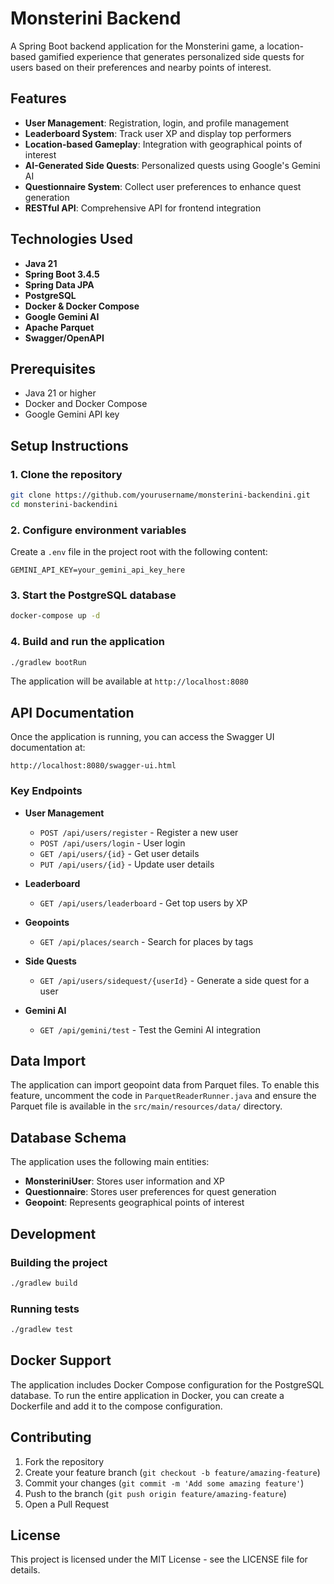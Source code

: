 # Monsterini Backend

A Spring Boot backend application for the Monsterini game, a location-based gamified experience that generates personalized side quests for users based on their preferences and nearby points of interest.

## Features

- **User Management**: Registration, login, and profile management
- **Leaderboard System**: Track user XP and display top performers
- **Location-based Gameplay**: Integration with geographical points of interest
- **AI-Generated Side Quests**: Personalized quests using Google's Gemini AI
- **Questionnaire System**: Collect user preferences to enhance quest generation
- **RESTful API**: Comprehensive API for frontend integration

## Technologies Used

- **Java 21**
- **Spring Boot 3.4.5**
- **Spring Data JPA**
- **PostgreSQL**
- **Docker & Docker Compose**
- **Google Gemini AI**
- **Apache Parquet**
- **Swagger/OpenAPI**

## Prerequisites
- Java 21 or higher
- Docker and Docker Compose
- Google Gemini API key

## Setup Instructions

### 1. Clone the repository

```bash
git clone https://github.com/yourusername/monsterini-backendini.git
cd monsterini-backendini
```

### 2. Configure environment variables

Create a `.env` file in the project root with the following content:

```
GEMINI_API_KEY=your_gemini_api_key_here
```

### 3. Start the PostgreSQL database

```bash
docker-compose up -d
```

### 4. Build and run the application

```bash
./gradlew bootRun
```

The application will be available at `http://localhost:8080`

## API Documentation

Once the application is running, you can access the Swagger UI documentation at:

```
http://localhost:8080/swagger-ui.html
```

### Key Endpoints

- **User Management**
  - `POST /api/users/register` - Register a new user
  - `POST /api/users/login` - User login
  - `GET /api/users/{id}` - Get user details
  - `PUT /api/users/{id}` - Update user details

- **Leaderboard**
  - `GET /api/users/leaderboard` - Get top users by XP

- **Geopoints**
  - `GET /api/places/search` - Search for places by tags

- **Side Quests**
  - `GET /api/users/sidequest/{userId}` - Generate a side quest for a user

- **Gemini AI**
  - `GET /api/gemini/test` - Test the Gemini AI integration

## Data Import

The application can import geopoint data from Parquet files. To enable this feature, uncomment the code in `ParquetReaderRunner.java` and ensure the Parquet file is available in the `src/main/resources/data/` directory.

## Database Schema

The application uses the following main entities:

- **MonsteriniUser**: Stores user information and XP
- **Questionnaire**: Stores user preferences for quest generation
- **Geopoint**: Represents geographical points of interest

## Development

### Building the project

```bash
./gradlew build
```

### Running tests

```bash
./gradlew test
```

## Docker Support

The application includes Docker Compose configuration for the PostgreSQL database. To run the entire application in Docker, you can create a Dockerfile and add it to the compose configuration.

## Contributing

1. Fork the repository
2. Create your feature branch (`git checkout -b feature/amazing-feature`)
3. Commit your changes (`git commit -m 'Add some amazing feature'`)
4. Push to the branch (`git push origin feature/amazing-feature`)
5. Open a Pull Request

## License

This project is licensed under the MIT License - see the LICENSE file for details.
